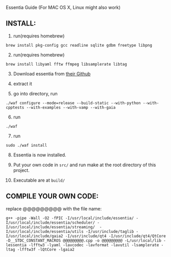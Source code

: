 Essentia Guide (For MAC OS X, Linux might also work)

## INSTALL:

1. run(requires homebrew)
	
`brew install pkg-config gcc readline sqlite gdbm freetype libpng`

2. run(requires homebrew)

`brew install libyaml fftw ffmpeg libsamplerate libtag`


3. Download essentia from [their Github](https://github.com/MTG/essentia/archive/master.zip)

4. extract it

5. go into directory, run
	
`./waf configure --mode=release --build-static --with-python --with-cpptests --with-examples --with-vamp --with-gaia`

6. run

`./waf`

7. run 

`sudo ./waf install`

8. Essentia is now installed. 

9. Put your own code in `src/` and run make at the root directory of this project.

10. Executable are at `build/`

## COMPILE YOUR OWN CODE:

replace @@@@@@@@@ with the file name:

`g++ -pipe -Wall -O2 -fPIC -I/usr/local/include/essentia/ -I/usr/local/include/essentia/scheduler/ -I/usr/local/include/essentia/streaming/  -I/usr/local/include/essentia/utils -I/usr/include/taglib -I/usr/local/include/gaia2 -I/usr/include/qt4 -I/usr/include/qt4/QtCore -D__STDC_CONSTANT_MACROS @@@@@@@@@.cpp -o @@@@@@@@@ -L/usr/local/lib -lessentia -lfftw3 -lyaml -lavcodec -lavformat -lavutil -lsamplerate -ltag -lfftw3f -lQtCore -lgaia2`

